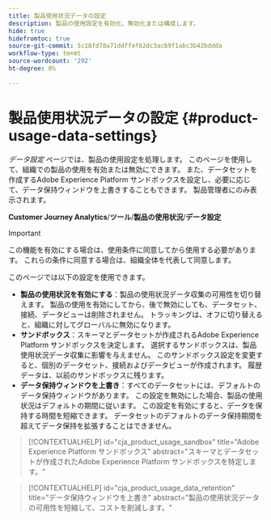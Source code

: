 ```yaml
---
title: 製品使用状況データの設定
description: 製品の使用設定を有効化、無効化または構成します。
hide: true
hidefromtoc: true
source-git-commit: 5c18fd78a71ddffef62dc3ac69f1abc3b42bddda
workflow-type: tm+mt
source-wordcount: '292'
ht-degree: 0%

---
```


# 製品使用状況データの設定 {#product-usage-data-settings}

_データ設定_ ページでは、製品の使用設定を処理します。 このページを使用して、組織での製品の使用を有効または無効にできます。 また、データセットを作成するAdobe Experience Platform サンドボックスを設定し、必要に応じて、データ保持ウィンドウを上書きすることもできます。 製品管理者にのみ表示されます。

**Customer Journey Analytics**/**ツール**/**製品の使用状況**/**データ設定**

>[!IMPORTANT]
>
>この機能を有効にする場合は、使用条件に同意してから使用する必要があります。 これらの条件に同意する場合は、組織全体を代表して同意します。

このページでは以下の設定を使用できます。

* **製品の使用状況を有効にする**：製品の使用状況データ収集の可用性を切り替えます。 製品の使用を有効にしてから、後で無効にしても、データセット、接続、データビューは削除されません。 トラッキングは、オフに切り替えると、組織に対してグローバルに無効になります。
* **サンドボックス**：スキーマとデータセットが作成されるAdobe Experience Platform サンドボックスを決定します。 選択するサンドボックスは、製品使用状況データ収集に影響を与えません。 このサンドボックス設定を変更すると、個別のデータセット、接続およびデータビューが作成されます。 履歴データは、以前のサンドボックスに残ります。
* **データ保持ウィンドウを上書き**：すべてのデータセットには、デフォルトのデータ保持ウィンドウがあります。 この設定を無効にした場合、製品の使用状況はデフォルトの期間に従います。 この設定を有効にすると、データを保持する時間を短縮できます。 データセットのデフォルトのデータ保持期間を超えてデータ保持を拡張することはできません。

>[!CONTEXTUALHELP]
>id="cja_product_usage_sandbox"
>title="Adobe Experience Platform サンドボックス"
>abstract="スキーマとデータセットが作成されたAdobe Experience Platform サンドボックスを特定します。"

>[!CONTEXTUALHELP]
>id="cja_product_usage_data_retention"
>title="データ保持ウィンドウを上書き"
>abstract="製品の使用状況データの可用性を短縮して、コストを削減します。"
